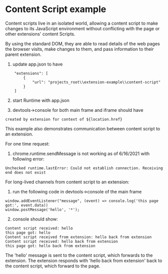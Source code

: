 # Content Script example

Content scripts live in an isolated world, allowing a content script to make changes to its JavaScript environment without conflicting with the page or other extensions' content Scripts.

By using the standard DOM, they are able to read details of the web pages the browser visits, make changes to them, and pass information to their parent extension.


1. update app.json to have

~~~
	"extensions": [
		{
			"url": "projects_root\\extension-example\\content-script"
		}
	]
~~~

2. start Runtime with app.json

3. devtools->console for both main frame and iframe should have

~~~
created by extension for context of ${location.href}
~~~


This example also demonstrates communication between content script to an extension.

For one time request:

1. chrome.runtime.sendMessage is not working as of 6/16/2021 with following error:

~~~
Unchecked runtime.lastError: Could not establish connection. Receiving end does not exist
~~~

For long-lived channels from content script to an extension:

1. run the following code in devtools->console of the main frame

~~~
window.addEventListener("message", (event) => console.log('this page got:', event.data))
window.postMessage('hello', '*');
~~~

2. console should show:

~~~
Content script received: hello
this page got: hello
Content script received from extension: hello back from extension
Content script received: hello back from extension
this page got: hello back from extension
~~~

The 'hello' message is sent to the content script, which forwards to the extension.   The extension responds with 'hello back from extension' back to the content script, which forward to the page.